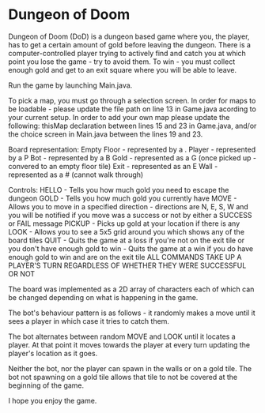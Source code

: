 # Dungeon of Doom

Dungeon of Doom (DoD) is a dungeon based game where you, the player, has to get a certain amount of gold before leaving the dungeon.
There is a computer-controlled player trying to actively find and catch you at which point you lose the game - try to avoid them.
To win - you must collect enough gold and get to an exit square where you will be able to leave.

Run the game by launching Main.java.

To pick a map, you must go through a selection screen. 
In order for maps to be loadable - please update the file path on line 13 in Game.java acording to your current setup.
In order to add your own map please update the following: thisMap declaration between lines 15 and 23 in Game.java, 
and/or the choice screen in Main.java between the lines 19 and 23. 

Board representation:
	Empty Floor - represented by a .
	Player - represented by a P
	Bot - represented by a B
	Gold - represented as a G (once picked up - convered to an empty floor tile)
	Exit - represented as an E
	Wall - represented as a # (cannot walk through)

Controls:
	HELLO - Tells you how much gold you need to escape the dungeon
	GOLD - Tells you how much gold you currently have
	MOVE <direction> - Allows you to move in a specified direction
		- directions are N, E, S, W and you will be notified if you move was a success or not by either a SUCCESS or FAIL message
	PICKUP - Picks up gold at your location if there is any
	LOOK - Allows you to see a 5x5 grid around you which shows any of the board tiles
	QUIT - Quits the game at a loss if you're not on the exit tile or you don't have enough gold to win
		- Quits the game at a win if you do have enough gold to win and are on the exit tile
	ALL COMMANDS TAKE UP A PLAYER'S TURN REGARDLESS OF WHETHER THEY WERE SUCCESSFUL OR NOT

The board was implemented as a 2D array of characters each of which can be changed depending on what is happening in the game. 

The bot's behaviour pattern is as follows - it randomly makes a move until it sees a player in which case it tries to catch them. 

The bot alternates between random MOVE and LOOK until it locates a player. At that point it moves towards the player at every turn updating the
player's location as it goes.

Neither the bot, nor the player can spawn in the walls or on a gold tile. The bot not spawning on a gold tile allows that tile to not be covered at the beginning of the game.

I hope you enjoy the game.
